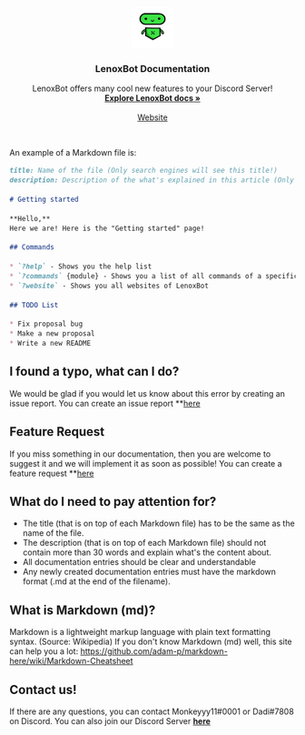 <p align="center">
  <a href="https://lenoxbot.com/">
    <img src="./docs/lenoxbot.png" alt="LenoxBot Logo" width=72 height=72>
  </a>

  <h3 align="center">LenoxBot Documentation</h3>

  <p align="center">
    LenoxBot offers many cool new features to your Discord Server!
    <br>
    <a href="https://docs.lenoxbot.com"><strong>Explore LenoxBot docs »</strong></a>
    <br>
    <br>
    <a href="https://lenoxbot.com">Website</a>
  </p>
</p>

<br>

An example of a Markdown file is:
```md
title: Name of the file (Only search engines will see this title!)
description: Description of the what's explained in this article (Only search engines will see this description!)

# Getting started

**Hello,**
Here we are! Here is the "Getting started" page!

## Commands

* `?help` - Shows you the help list
* `?commands` {module} - Shows you a list of all commands of a specific module
* `?website` - Shows you all websites of LenoxBot

## TODO List

* Fix proposal bug
* Make a new proposal
* Write a new README
```

## I found a typo, what can I do?

We would be glad if you would let us know about this error by creating an issue report.
You can create an issue report **[here](https://github.com/Monkeyyy11/LenoxBot/issues)

## Feature Request

If you miss something in our documentation, then you are welcome to suggest it and we will implement it as soon as possible!
You can create a feature request **[here](https://github.com/Monkeyyy11/LenoxBot/issues)


## What do I need to pay attention for?

- The title (that is on top of each Markdown file) has to be the same as the name of the file.
- The description (that is on top of each Markdown file) should not contain more than 30 words and explain what's the content about.
- All documentation entries should be clear and understandable
- Any newly created documentation entries must have the markdown format (.md at the end of the filename).

## What is Markdown (md)?

Markdown is a lightweight markup language with plain text formatting syntax. (Source: Wikipedia)
If you don't know Markdown (md) well, this site can help you a lot: https://github.com/adam-p/markdown-here/wiki/Markdown-Cheatsheet

## Contact us!

If there are any questions, you can contact Monkeyyy11#0001 or Dadi#7808 on Discord.
You can also join our Discord Server **[here](https://lenoxbot.com/discord)**

